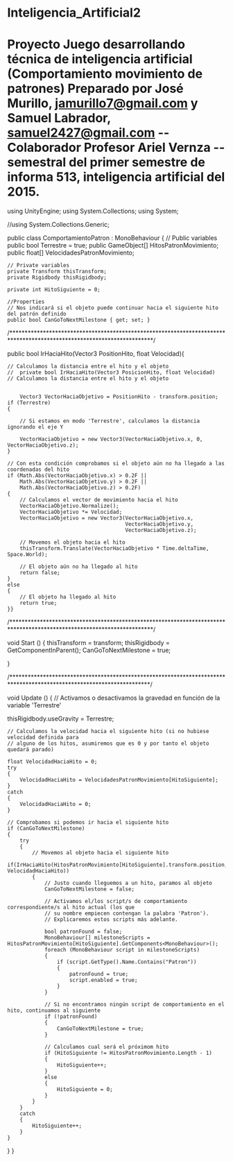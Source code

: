 # Inteligencia_Artificial2
# Proyecto Juego desarrollando técnica de inteligencia artificial (Comportamiento movimiento de patrones) Preparado por José Murillo, jamurillo7@gmail.com y Samuel Labrador, samuel2427@gmail.com -- Colaborador Profesor Ariel Vernza -- semestral del primer semestre de informa 513, inteligencia artificial del 2015. 

using UnityEngine;
using System.Collections;
using System;

//using System.Collections.Generic;


public class ComportamientoPatron : MonoBehaviour
{
	// Public variables
	public bool Terrestre = true;
	public GameObject[] HitosPatronMovimiento;
	public float[] VelocidadesPatronMovimiento;
		
	// Private variables
	private Transform thisTransform;
	private Rigidbody thisRigidbody;

	private int HitoSiguiente = 0;
	
	//Properties
	// Nos indicará si el objeto puede continuar hacia el siguiente hito del patrón definido
	public bool CanGoToNextMilestone { get; set; }


/***********************************************************************************************************************/


public bool IrHaciaHito(Vector3 PositionHito, float Velocidad){

	// Calculamos la distancia entre el hito y el objeto
	//	private bool IrHaciaHito(Vector3 PosicionHito, float Velocidad)
	// Calculamos la distancia entre el hito y el objeto


		Vector3 VectorHaciaObjetivo = PositionHito - transform.position;
	if (Terrestre)
	{
	
		// Si estamos en modo 'Terrestre', calculamos la distancia ignorando el eje Y
		
		VectorHaciaObjetivo = new Vector3(VectorHaciaObjetivo.x, 0, VectorHaciaObjetivo.z);
	}
	
	// Con esta condición comprobamos si el objeto aún no ha llegado a las coordenadas del hito
	if (Math.Abs(VectorHaciaObjetivo.x) > 0.2F ||
	    Math.Abs(VectorHaciaObjetivo.y) > 0.2F || 
	    Math.Abs(VectorHaciaObjetivo.z) > 0.2F)
	{
		// Calculamos el vector de movimiento hacia el hito
		VectorHaciaObjetivo.Normalize();
		VectorHaciaObjetivo *= Velocidad;
		VectorHaciaObjetivo = new Vector3(VectorHaciaObjetivo.x, 
		                                  VectorHaciaObjetivo.y, 
		                                  VectorHaciaObjetivo.z);
		
		// Movemos el objeto hacia el hito
		thisTransform.Translate(VectorHaciaObjetivo * Time.deltaTime, Space.World);
		
		// El objeto aún no ha llegado al hito
		return false;
	}
	else
	{
		// El objeto ha llegado al hito
		return true;
	}}

/***********************************************************************************************************************/


void Start () 
{
	thisTransform = transform;
	thisRigidbody = GetComponentInParent<Rigidbody>();
	CanGoToNextMilestone = true;

}

/**********************************************************************************************************************/

void Update () 
{
	// Activamos o desactivamos la gravedad en función de la variable 'Terrestre'

thisRigidbody.useGravity = Terrestre;
	
	// Calculamos la velocidad hacia el siguiente hito (si no hubiese velocidad definida para
	// alguno de los hitos, asumiremos que es 0 y por tanto el objeto quedará parado)

	float VelocidadHaciaHito = 0;
	try
	{
		VelocidadHaciaHito = VelocidadesPatronMovimiento[HitoSiguiente];
	}
	catch
	{
		VelocidadHaciaHito = 0;
	}
	
	// Comprobamos si podemos ir hacia el siguiente hito
	if (CanGoToNextMilestone)
	{
		try
		{
			// Movemos al objeto hacia el siguiente hito
			if(IrHaciaHito(HitosPatronMovimiento[HitoSiguiente].transform.position, VelocidadHaciaHito))
			{
				// Justo cuando lleguemos a un hito, paramos al objeto
				CanGoToNextMilestone = false;
				
				// Activamos el/los script/s de comportamiento correspondiente/s al hito actual (los que
				// su nombre empiecen contengan la palabra 'Patron').
				// Explicaremos estos scripts más adelante.
			
				bool patronFound = false;
				MonoBehaviour[] milestoneScripts = HitosPatronMovimiento[HitoSiguiente].GetComponents<MonoBehaviour>();
				foreach (MonoBehaviour script in milestoneScripts)
				{
					if (script.GetType().Name.Contains("Patron"))
					{
						patronFound = true;
						script.enabled = true;
					}
				}
				
				// Si no encontramos ningún script de comportamiento en el hito, continuamos al siguiente
				if (!patronFound)
				{
					CanGoToNextMilestone = true;
				}
				
				// Calculamos cual será el próximom hito
				if (HitoSiguiente != HitosPatronMovimiento.Length - 1)
				{
					HitoSiguiente++;
				}
				else
				{
					HitoSiguiente = 0;
				}
			}
		}
		catch
		{
			HitoSiguiente++;
		}
	}
}
}
